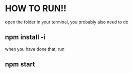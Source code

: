 # HOW TO RUN!!
open the folder in your terminal, you probably also need to do
## npm install -i
when you have done that, run
## npm start
